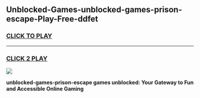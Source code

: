 
## Unblocked-Games-unblocked-games-prison-escape-Play-Free-ddfet
<h3>
<a href="https://premium76.site?title=unblocked-games-prison-escape&ref=17A">CLICK TO PLAY</a></h3>
<hr>

<h3>
<a href="https://premium76.site?title=unblocked-games-prison-escape&ref=17A">CLICK 2 PLAY</a>
  
</h3>

<a href="https://premium76.site?title=unblocked-games-prison-escape&ref=17A"><img src="https://clearcache.store/games.png"></a>


**unblocked-games-prison-escape games unblocked: Your Gateway to Fun and Accessible Online Gaming**

